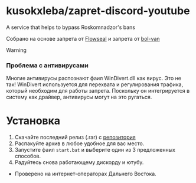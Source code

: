 # kusokxleba/zapret-discord-youtube 
A service that helps to bypass Roskomnadzor's bans

Собрано на основе запрета от [Flowseal](https://github.com/Flowseal/zapret-discord-youtube/tree/main#-flowsealzapret-discord-youtube-) и запрета от [bol-van](https://github.com/bol-van/zapret-win-bundle)

> [!WARNING]
> ### Проблема с антивирусами
> Многие антивирусы распознают фаил WinDivert.dll как вирус. Это не так! WinDivert используется для перехвата и регулирования трафика, который необходим для работы запрета. Поскольку он интегрируется в систему как драйвер, антивирусы могут на это ругаться.

# Установка
1. Скачайте последний релиз (.rar) с [репозитория](https://github.com/kusokxleba/xlebs-zapret-discord-youtube/releases)
2. Распакуйте архив в любое удобное для вас место.
3. Запустите фаил ``` start.bat ``` и выберите один из 3 предложенных способов.
4. Радуйтесь снова работающему дискорду и ютубу.

* Проверено на интернет-операторах Дальнего Востока.
